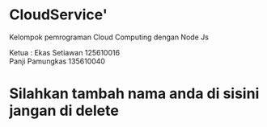 # CloudService'

Kelompok pemrograman Cloud Computing dengan Node Js

Ketua : Ekas Setiawan  125610016 <br />
        Panji Pamungkas 135610040




# Silahkan tambah nama anda di sisini jangan di delete
